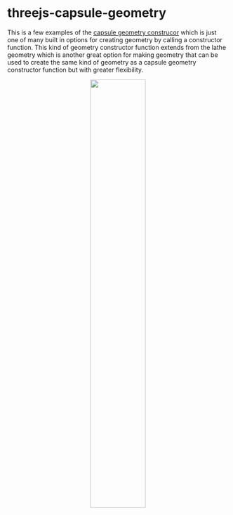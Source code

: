 # threejs-capsule-geometry

This is a few examples of the [capsule geometry construcor](https://dustinpfister.github.io/2022/07/22/threejs-capsule-geometry/) which is just one of many built in options for creating geometry by calling a constructor function. This kind of geometry constructor function extends from the lathe geometry which is another great option for making geometry that can be used to create the same kind of geometry as a capsule geometry constructor function but with greater flexibility.


<div align="center">
      <a href="https://www.youtube.com/watch?v=2iJYFI6axsY">
         <img src="https://img.youtube.com/vi/2iJYFI6axsY/0.jpg" style="width:50%;">
      </a>
</div>

